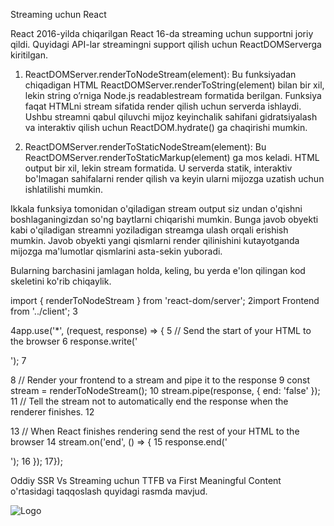 Streaming uchun React

React 2016-yilda chiqarilgan React 16-da streaming uchun supportni joriy qildi. Quyidagi API-lar streamingni support qilish uchun ReactDOMServerga kiritilgan.

1. ReactDOMServer.renderToNodeStream(element): Bu funksiyadan chiqadigan HTML ReactDOMServer.renderToString(element) bilan bir xil, lekin string o’rniga Node.js readablestream formatida berilgan. Funksiya faqat HTMLni stream sifatida render qilish uchun serverda ishlaydi. Ushbu streamni qabul qiluvchi mijoz keyinchalik sahifani gidratsiyalash va interaktiv qilish uchun ReactDOM.hydrate() ga chaqirishi mumkin.

 2. ReactDOMServer.renderToStaticNodeStream(element): Bu ReactDOMServer.renderToStaticMarkup(element) ga mos keladi. HTML output bir xil, lekin stream formatida. U serverda statik, interaktiv bo'lmagan sahifalarni render qilish va keyin ularni mijozga uzatish uchun ishlatilishi mumkin.

Ikkala funksiya tomonidan o'qiladigan stream output siz undan o'qishni boshlaganingizdan so'ng baytlarni chiqarishi mumkin. Bunga javob obyekti kabi o'qiladigan streamni yoziladigan streamga ulash orqali erishish mumkin. Javob obyekti yangi qismlarni render qilinishini kutayotganda mijozga ma'lumotlar qismlarini asta-sekin yuboradi.

Bularning barchasini jamlagan holda, keling, bu yerda e'lon qilingan kod skeletini ko'rib chiqaylik.

import { renderToNodeStream } from 'react-dom/server';
2import Frontend from '../client';
3


4app.use('*', (request, response) => {
5  // Send the start of your HTML to the browser
6  response.write('<html><head><title>Page</title></head><body><div id="root">');
7


8  // Render your frontend to a stream and pipe it to the response
9  const stream = renderToNodeStream(<Frontend />);
10  stream.pipe(response, { end: 'false' });
11  // Tell the stream not to automatically end the response when the renderer finishes.
12


13  // When React finishes rendering send the rest of your HTML to the browser
14  stream.on('end', () => {
15    response.end('</div></body></html>');
16  });
17});


Oddiy SSR Vs Streaming uchun TTFB va First Meaningful Content o'rtasidagi taqqoslash quyidagi rasmda mavjud.

![Logo](hhttps://mxstbr.com/static/images/renderToString.png)
